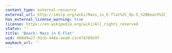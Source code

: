 ```yaml
---
content_type: external-resource
external_url: http://imslp.org/wiki/Mass_in_E-flat%2C_Op.5_%28Beach%2C_Amy_%28Mrs._H._H._A.%29%29
has_external_license_warning: true
license: https://en.wikipedia.org/wiki/All_rights_reserved
status: ''
title: 'Beach: Mass in E-Flat'
uid: 008d9a27-91cb-448a-aea0-c3c47478924f
wayback_url: ''
---
```

